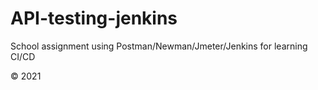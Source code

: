 # API-testing-jenkins

School assignment using Postman/Newman/Jmeter/Jenkins for learning CI/CD

© 2021 
